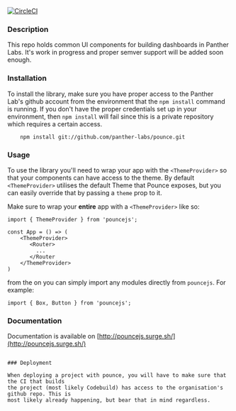 [![CircleCI](https://circleci.com/gh/panther-labs/pounce/tree/master.svg?style=svg)](https://circleci.com/gh/panther-labs/pounce/tree/master)

### Description

This repo holds common UI components for building dashboards in Panther Labs. It's
work in progress and proper semver support will be added soon enough.

### Installation

To install the library, make sure you have proper access to the Panther Lab's
github account from the environment that the `npm install` command is running. If you don't
have the proper credentials set up in your environment, then `npm install` will fail
since this is a private repository which requires a certain access.

```text
    npm install git://github.com/panther-labs/pounce.git
```

### Usage

To use the library you'll need to wrap your app with the `<ThemeProvider>` so that your
components can have access to the theme. By default `<ThemeProvider>` utilises the default Theme
that Pounce exposes, but you can easily override that by passing a `theme` prop to it.

Make sure to wrap your **entire** app with a `<ThemeProvider>` like so:

```text
import { ThemeProvider } from 'pouncejs';

const App = () => (
    <ThemeProvider>
       <Router>
         ...
       </Router
    </ThemeProvider>
)

```

from the on you can simply import any modules directly from `pouncejs`. For example:

```text
import { Box, Button } from 'pouncejs';
```

### Documentation

Documentation is available on [http://pouncejs.surge.sh/](http://pouncejs.surge.sh/)

```

### Deployment

When deploying a project with pounce, you will have to make sure that the CI that builds
the project (most likely Codebuild) has access to the organisation's github repo. This is
most likely already happening, but bear that in mind regardless.
```
